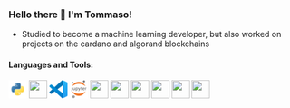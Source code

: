### Hello there 👋   I'm Tommaso!

-  Studied to become a machine learning developer, but also worked on projects on the cardano and algorand blockchains


#### Languages and Tools:
<img height ="32" width="32" src="https://raw.githubusercontent.com/github/explore/80688e429a7d4ef2fca1e82350fe8e3517d3494d/topics/python/python.png"/>  <img height ="32" width="32" src="https://simpleicons.org/icons/linux.svg"/> <img height ="32" width="32" src="https://raw.githubusercontent.com/github/explore/80688e429a7d4ef2fca1e82350fe8e3517d3494d/topics/visual-studio-code/visual-studio-code.png"/> <img height ="32" width="32" src="https://raw.githubusercontent.com/github/explore/80688e429a7d4ef2fca1e82350fe8e3517d3494d/topics/jupyter-notebook/jupyter-notebook.png"/>  <img height ="32" width="32" src="https://simpleicons.org/icons/googlecolab.svg"/>  <img height ="32" width="32" src="https://simpleicons.org/icons/anaconda.svg"/>  <img height ="32" width="32" src="https://simpleicons.org/icons/pytorch.svg"/> <img height ="32" width="32" src="https://simpleicons.org/icons/git.svg"/> <img height ="32" width="32" src = "https://simpleicons.org/icons/googlecloud.svg"/> <img height ="32" width="32" src = "https://simpleicons.org/icons/dialogflow.svg"/> 

  

<!--
**Frisayl/Frisayl** is a ✨ _special_ ✨ repository because its `README.md` (this file) appears on your GitHub profile.

Here are some ideas to get you started:

- 🔭 I’m currently working on ...
- 🌱 I’m currently learning ...
- 👯 I’m looking to collaborate on ...
- 🤔 I’m looking for help with ...
- 💬 Ask me about ...
- 📫 How to reach me: ...
- 😄 Pronouns: ...
- ⚡ Fun fact: ...
-->
